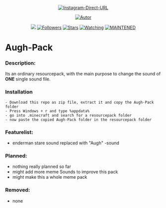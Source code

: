 <p align="center">
<a href="https://www.instagram.com/_rekutoryt_/"><img title="Instagram-Direct-URL" src="https://img.shields.io/badge/Instagram%20Direct%20URL-green?colorA=%23ff0000&colorB=C13584&style=for-the-badge"></a>
</p>
<p align="center">
<a href="https://github.com/Rekutor"><img title="Autor" src="https://img.shields.io/badge/Author-Rekutor-5851DB.svg?style=for-the-badge&logo=github"></a>
</p>
<p align="center">
<a href="https://hits.seeyoufarm.com"><img src="https://hits.seeyoufarm.com/api/count/incr/badge.svg?url=https%3A%2F%2Fgithub.com%2FRekutor%2FAugh-Pack&count_bg=%23833AB4&title_bg=%23555555&icon=&icon_color=%23E7E7E7&title=hits&edge_flat=false"/></a>
<a href="https://github.com/Rekutor/followers"><img title="Followers" src="https://img.shields.io/github/followers/Rekutor?color=%23833AB4&logo=github&style=flat-square"></a>
<a href="https://github.com/Rekutor/Augh-Pack/"><img title="Stars" src="https://img.shields.io/github/stars/Rekutor/Augh-Pack?color=%23833AB4&logo=github&style=flat-square](https://img.shields.io/github/stars/Rekutor/Augh-Pack?color=%23833AB4"></a>
<a href="https://github.com/Rekutor/Augh-Pack/watchers"><img title="Watching" src="https://img.shields.io/github/watchers/Rekutor/Augh-Pack?color=%23833AB4"></a>
<a href="#"><img title="MAINTENED" src="https://img.shields.io/badge/MAINTENED-YES-%23833AB4?style=flat-square"/></a>
</p>

# Augh-Pack

### Description:
Its an ordinary resourcepack,
with the main purpose to change the sound of **ONE** single sound file.

### Installation
```
- Download this repo as zip file, extract it and copy the Augh-Pack folder
- Press Windows + r and type %appdata%
- go into .minecraft and search for a resourcepack folder
- now paste the copied Augh-Pack folder in the resourcepack folder
```
### Featurelist:
- enderman stare sound replaced with "Augh" -sound

### Planned:
- nothing really planned so far
- might add more meme Sounds to improve this pack
- might make this a whole meme pack

### Removed:
- none
